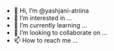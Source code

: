 - 👋 Hi, I’m @yashjani-atriina
- 👀 I’m interested in ...
- 🌱 I’m currently learning ...
- 💞️ I’m looking to collaborate on ...
- 📫 How to reach me ...

<!---
yashjani-atriina/yashjani-atriina is a ✨ special ✨ repository because its `README.md` (this file) appears on your GitHub profile.
You can click the Preview link to take a look at your changes.
--->
